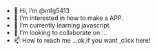 - 👋 Hi, I’m @mfg5413
- 👀 I’m interested in how to make a APP.
- 🌱 I’m currently learning javascript.
- 💞️ I’m looking to collaborate on ...
- 📫 How to reach me ...ok,if you want ,click here!

<!---
mfg5413/mfg5413 is a ✨ special ✨ repository because its `README.md` (this file) appears on your GitHub profile.
You can click the Preview link to take a look at your changes.
--->
